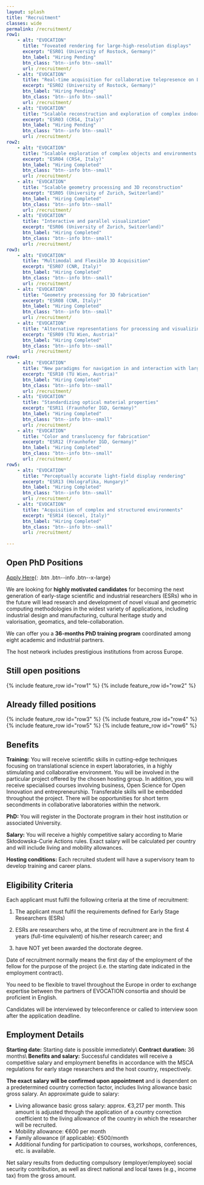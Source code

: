 ```yaml
---
layout: splash
title: "Recruitment"
classes: wide
permalink: /recruitment/
row1:
    - alt: "EVOCATION"
      title: "Foveated rendering for large-high-resolution displays"
      excerpt: "ESR01 (University of Rostock, Germany)"
      btn_label: "Hiring Pending"
      btn_class: "btn--info btn--small"
      url: /recruitment/
    - alt: "EVOCATION"
      title: "Real-time acquisition for collaborative telepresence on LHDs"
      excerpt: "ESR02 (University of Rostock, Germany)"
      btn_label: "Hiring Pending"
      btn_class: "btn--info btn--small"
      url: /recruitment/
    - alt: "EVOCATION"
      title: "Scalable reconstruction and exploration of complex indoor environments"
      excerpt: "ESR03 (CRS4, Italy)"
      btn_label: "Hiring Pending"
      btn_class: "btn--info btn--small"
      url: /recruitment/
row2:
    - alt: "EVOCATION"
      title: "Scalable exploration of complex objects and environments beyond plain visual replication"
      excerpt: "ESR04 (CRS4, Italy)"
      btn_label: "Hiring Completed"
      btn_class: "btn--info btn--small"
      url: /recruitment/
    - alt: "EVOCATION"
      title: "Scalable geometry processing and 3D reconstruction"
      excerpt: "ESR05 (University of Zurich, Switzerland)"
      btn_label: "Hiring Completed"
      btn_class: "btn--info btn--small"
      url: /recruitment/
    - alt: "EVOCATION"
      title: "Interactive and parallel visualization"
      excerpt: "ESR06 (University of Zurich, Switzerland)"
      btn_label: "Hiring Completed"
      btn_class: "btn--info btn--small"
      url: /recruitment/
row3:
    - alt: "EVOCATION"
      title: "Multimodal and Flexible 3D Acquisition"
      excerpt: "ESR07 (CNR, Italy)"
      btn_label: "Hiring Completed"
      btn_class: "btn--info btn--small"
      url: /recruitment/
    - alt: "EVOCATION"
      title: "Geometry processing for 3D fabrication"
      excerpt: "ESR08 (CNR, Italy)"
      btn_label: "Hiring Completed"
      btn_class: "btn--info btn--small"
      url: /recruitment/
    - alt: "EVOCATION"
      title: "Alternative representations for processing and visualizing large captured data sets"
      excerpt: "ESR09 (TU Wien, Austria)"
      btn_label: "Hiring Completed"
      btn_class: "btn--info btn--small"
      url: /recruitment/     
row4:
    - alt: "EVOCATION"
      title: "New paradigms for navigation in and interaction with large captured data sets"
      excerpt: "ESR10 (TU Wien, Austria)"
      btn_label: "Hiring Completed"
      btn_class: "btn--info btn--small"
      url: /recruitment/
    - alt: "EVOCATION"
      title: "Standardizing optical material properties"
      excerpt: "ESR11 (Fraunhofer IGD, Germany)"
      btn_label: "Hiring Completed"
      btn_class: "btn--info btn--small"
      url: /recruitment/ 
    - alt: "EVOCATION"
      title: "Color and translucency for fabrication"
      excerpt: "ESR12 (Fraunhofer IGD, Germany)"
      btn_label: "Hiring Completed"
      btn_class: "btn--info btn--small"
      url: /recruitment/
row5:  
    - alt: "EVOCATION"
      title: "Perceptually accurate light-field display rendering"
      excerpt: "ESR13 (Holografika, Hungary)"
      btn_label: "Hiring Completed"
      btn_class: "btn--info btn--small"
      url: /recruitment/  
    - alt: "EVOCATION"
      title: "Acquisition of complex and structured environments"
      excerpt: "ESR14 (Gexcel, Italy)"
      btn_label: "Hiring Completed"
      btn_class: "btn--info btn--small"
      url: /recruitment/   
        
---
```

## Open PhD Positions

[Apply Here](/recruitment/apply/){: .btn .btn--info .btn--x-large}

We are looking for **highly motivated candidates** for becoming the next generation of early-stage scientific and industrial researchers (ESRs) who in the future will lead research and development of novel visual and geometric computing methodologies in the widest variety of applications, including industrial design and manufacturing, cultural heritage study and valorisation, geomatics, and tele-collaboration.

We can offer you a **36-months PhD training program** coordinated among eight academic and industrial partners.

The host network includes prestigious institutions from across Europe.

## Still open positions

{% include feature_row id="row1" %}
{% include feature_row id="row2" %}

## Already filled positions

{% include feature_row id="row3" %}
{% include feature_row id="row4" %}
{% include feature_row id="row5" %}
{% include feature_row id="row6" %}



## Benefits

**Training:** You will receive scientific skills in cutting-edge techniques focusing on translational science in expert laboratories, in a highly stimulating and collaborative environment. You will be involved in the particular project offered by the chosen hosting group. In addition, you will receive specialised courses involving business, Open Science for Open Innovation and entrepreneurship.  Transferable skills will be embedded throughout the project. There will be opportunities for short term secondments in collaborative laboratories within the network.

**PhD:** You will register in the Doctorate program in their host institution or associated University.

**Salary:** You will receive a highly competitive salary according to Marie Skłodowska-Curie Actions rules. Exact salary will be calculated per country and will include living and mobility allowances.

**Hosting conditions:** Each recruited student will have a supervisory team to develop training and career plans.

## Eligibility Criteria

Each applicant must fulfil the following criteria at the time of recruitment:

1. The applicant must fulfil the requirements defined for Early Stage Researchers (ESRs)

2. ESRs are researchers who, at the time of recruitment are in the first 4 years (full-time equivalent) of his/her research career; and

3. have NOT yet been awarded the doctorate degree.

Date of recruitment normally means the first day of the employment of the fellow for the purpose of the project  (i.e. the starting date indicated in the employment contract).

You need to be flexible to travel throughout the Europe in order to exchange expertise between the partners of EVOCATION consortia and should be proficient in English.

Candidates will be interviewed by teleconference or called to interview soon after the application deadline.

## Employment Details

**Starting date:** Starting date is possible immediately\\
**Contract duration:** 36 months\\
**Benefits and salary:** Successful candidates will receive a competitive salary and employment benefits in accordance with the MSCA regulations for early stage researchers and the host country, respectively.

**The exact salary will be confirmed upon appointment** and is dependent on a predetermined country correction factor, includes living allowance basic gross salary. An approximate guide to salary:

* Living allowance basic gross salary: approx. €3,217 per month. This amount is adjusted through the application of a country correction coefficient to the living allowance of the country in which the researcher will be recruited.
* Mobility allowance: €600 per month
* Family allowance (if applicable): €500/month
* Additional funding for participation to courses, workshops, conferences, etc. is available.

Net salary results from deducting compulsory (employer/employee) social security contribution, as well as direct national and local taxes (e.g., income tax) from the gross amount.

<!-- You can find more details on the regulations in the [H2020 MSCA-ITN Guide for Applicants](/assets/documents/h2020-guide-appl-msca-itn_en.pdf). -->
